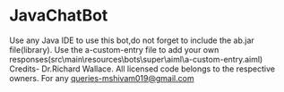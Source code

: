# JavaChatBot
Use any Java IDE to use this bot,do not forget to include the ab.jar file(library).
Use the a-custom-entry file to add your own responses(src\main\resources\bots\super\aiml\a-custom-entry.aiml)
Credits- Dr.Richard Wallace.
All licensed code belongs to the respective owners.
For any queries-mshivam019@gmail.com
